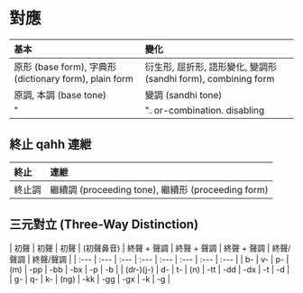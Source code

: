 # 對應

| 基本 | 變化 |
| :--- | :--- |
| 原形 (base form), 字典形 (dictionary form), plain form | 衍生形, 屈折形, 語形變化, 變調形 (sandhi form), combining form |
| 原調, 本調 (base tone) | 變調 (sandhi tone) |
| "|". or-combination. disabling | "&". and-combination. enabling |

## 終止 qahh 連紲

| 終止 | 連紲 |
| :--- | :--- |
| 終止調 | 繼續調 (proceeding tone), 繼續形 (proceeding form) |

## 三元對立 (Three-Way Distinction)

| 初聲 | 初聲 | 初聲 | (初聲鼻音) | 終聲 + 聲調 | 終聲 + 聲調 | 終聲 + 聲調 | 終聲/聲調 | 終聲/聲調 |
| :--- | :--- | :--- | :--- | :--- | :--- | :--- | :--- |
| b- | v- | p- | (m) | -pp | -bb | -bx | -p | -b |
| (dr-)(j-) | d- | t- | (n) | -tt | -dd | -dx | -t | -d |
| g- | q- | k- | (ng) | -kk | -gg | -gx | -k | -g |
